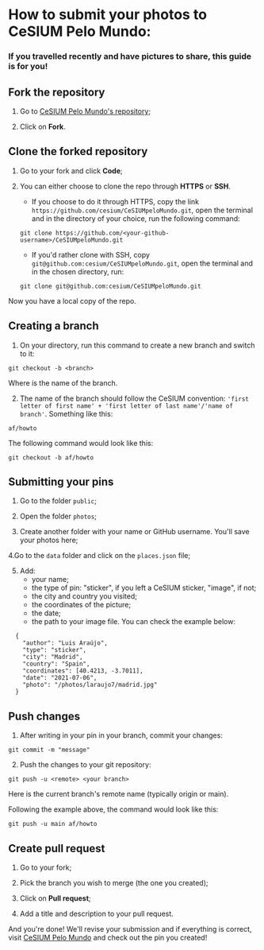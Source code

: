 <h1>How to submit your photos to CeSIUM Pelo Mundo: </h1>

<h3>If you travelled recently and have pictures to share, this guide is for you!</h3>

<h2>Fork the repository</h2>

1. Go to [CeSIUM Pelo Mundo's repository](https://github.com/cesium/CeSIUMpeloMundo);

2. Click on <b>Fork</b>.

<h2>Clone the forked repository</h2>

1. Go to your fork and click <b>Code</b>;

2. You can either choose to clone the repo through <b>HTTPS</b> or <b>SSH</b>.

   - If you choose to do it through HTTPS, copy the link `https://github.com/cesium/CeSIUMpeloMundo.git`, open the terminal and in the directory of your choice, run the following command:

   ```
   git clone https://github.com/<your-github-username>/CeSIUMpeloMundo.git
   ```

   - If you'd rather clone with SSH, copy `git@github.com:cesium/CeSIUMpeloMundo.git`, open the terminal and in the chosen directory, run:

   ```
   git clone git@github.com:cesium/CeSIUMpeloMundo.git
   ```

Now you have a local copy of the repo.

<h2>Creating a branch</h2>

1. On your directory, run this command to create a new branch and switch to it:

```
git checkout -b <branch>
```

Where <branch> is the name of the branch.

2. The name of the branch should follow the CeSIUM convention: `'first letter of first name' + 'first letter of last name'/'name of branch'`. Something like this:

```
af/howto
```

The following command would look like this:

```
git checkout -b af/howto
```

<h2>Submitting your pins</h2>

1. Go to the folder `public`;

2. Open the folder `photos`;

3. Create another folder with your name or GitHub username. You'll save your photos here;

4.Go to the `data` folder and click on the `places.json` file;

5. Add:
   - your name;
   - the type of pin: "sticker", if you left a CeSIUM sticker, "image", if not;
   - the city and country you visited;
   - the coordinates of the picture;
   - the date;
   - the path to your image file.
     You can check the example below:

```
  {
    "author": "Luis Araújo",
    "type": "sticker",
    "city": "Madrid",
    "country": "Spain",
    "coordinates": [40.4213, -3.7011],
    "date": "2021-07-06",
    "photo": "/photos/laraujo7/madrid.jpg"
  }
```

<h2>Push changes</h2>

1. After writing in your pin in your branch, commit your changes:

```
git commit -m "message"
```

2. Push the changes to your git repository:

```
git push -u <remote> <your branch>
```

Here <remote> is the current branch's remote name (typically origin or main).

Following the example above, the command would look like this:

```
git push -u main af/howto
```

<h2>Create pull request</h2>

1. Go to your fork;

2. Pick the branch you wish to merge (the one you created);

3. Click on <b>Pull request</b>;

4. Add a title and description to your pull request.

And you're done! We'll revise your submission and if everything is correct, visit [CeSIUM Pelo Mundo](https://pelomundo.cesium.di.uminho.pt/) and check out the pin you created!
